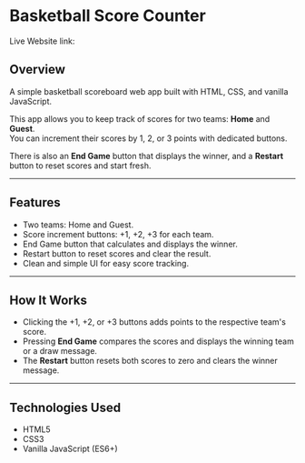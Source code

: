 # Basketball Score Counter

Live Website link: 

## Overview

A simple basketball scoreboard web app built with HTML, CSS, and vanilla JavaScript.

This app allows you to keep track of scores for two teams: **Home** and **Guest**.  
You can increment their scores by 1, 2, or 3 points with dedicated buttons.  

There is also an **End Game** button that displays the winner, and a **Restart** button to reset scores and start fresh.

---

## Features

- Two teams: Home and Guest.
- Score increment buttons: +1, +2, +3 for each team.
- End Game button that calculates and displays the winner.
- Restart button to reset scores and clear the result.
- Clean and simple UI for easy score tracking.

---

## How It Works

- Clicking the +1, +2, or +3 buttons adds points to the respective team's score.
- Pressing **End Game** compares the scores and displays the winning team or a draw message.
- The **Restart** button resets both scores to zero and clears the winner message.

---

## Technologies Used

- HTML5
- CSS3
- Vanilla JavaScript (ES6+)
